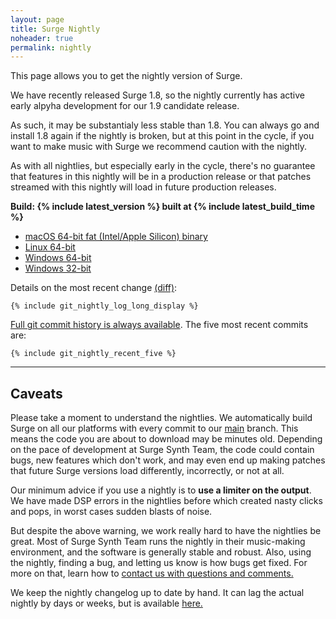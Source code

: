 ```yaml
---
layout: page
title: Surge Nightly
noheader: true
permalink: nightly
---
```


This page allows you to get the nightly version of Surge. 

We have recently released
Surge 1.8, so the nightly currently has active early alpyha development for our 1.9 candidate
release. 

As such, it may be substantialy less stable than 1.8. You can always go and install
1.8 again if the nightly is broken, but at this point in the cycle, if you want to make
music with Surge we recommend caution with the nightly.

As with all nightlies, but especially early in the cycle, there's no guarantee that
features in this nightly will be in a production release or that patches streamed
with this nightly will load in future production releases.

<b>Build: {% include latest_version %} built at {% include latest_build_time %}</b>

<ul>
<li><a href="{% include latest_macos_url %}">macOS 64-bit fat (Intel/Apple Silicon) binary</a> </li>
<li><a href="{% include latest_linux_x64_url %}">Linux 64-bit</a></li>
<li><a href="{% include latest_win_x64_url %}">Windows 64-bit</a> <!-- or <a href="{% include latest_win_x64_zip_url %}">Windows 64-bit Portable ZIP</a>--></li>
<li><a href="{% include latest_win_x86_url %}">Windows 32-bit</a></li>
</ul>

Details on the most recent change 
<a href="https://github.com/surge-synthesizer/surge/commit/{% include git_nightly_log_hash %}">(diff)</a>:

```
{% include git_nightly_log_long_display %}
```

<p>
</p>

<a href="https://github.com/surge-synthesizer/surge/commits/main">Full git commit history is always available</a>.
The five most recent commits are:

```
{% include git_nightly_recent_five %}
```

<p>
</p>

<hr>

## Caveats

Please take a moment to understand the nightlies. We automatically build Surge on all our 
platforms with every commit to our <a href="https://github.com/surge-synthesizer/surge">main</a> branch. This means
the code you are about to download may be minutes old. Depending on the pace of development at Surge Synth Team,
the code could contain bugs, new features which don't work, and may even end up making patches that
future Surge versions load differently, incorrectly, or not at all.

Our minimum advice if you use a nightly is to <b>use a limiter on the output</b>. We have made DSP errors in the nightlies before
which created nasty clicks and pops, in worst cases sudden blasts of noise.

But despite the above warning, we work really hard to have the nightlies be great. Most of Surge Synth Team runs the nightly in their
music-making environment, and the software is generally stable and robust. Also, using the nightly, finding a bug, and letting us
know is how bugs get fixed. For more on that, learn how to <a href="/feedback">contact us with questions and comments.</a>

We keep the nightly changelog up to date by hand. It can lag the actual nightly by days or weeks, but is available
<a href="/nightlychangelog">here.</a>

